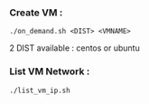 
### Create VM :
```
./on_demand.sh <DIST> <VMNAME>
```
2 DIST available : centos or ubuntu

### List VM Network :
```
./list_vm_ip.sh
```
